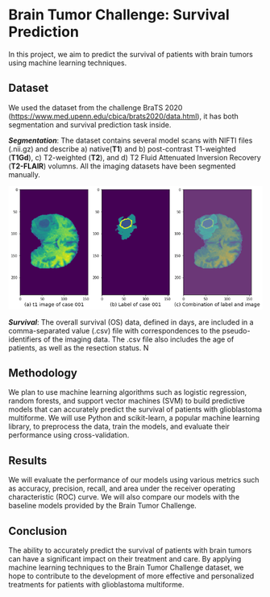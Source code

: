 # Brain Tumor Challenge: Survival Prediction

In this project, we aim to predict the survival of patients with brain tumors using machine learning techniques.

## Dataset

We used the dataset from the challenge BraTS 2020 (https://www.med.upenn.edu/cbica/brats2020/data.html), it has both segmentation and survival prediction task inside. 

***Segmentation***: The dataset contains several model scans with NIFTI files (.nii.gz) and describe a) native(**T1**) and b) post-contrast T1-weighted (**T1Gd**), c) T2-weighted (**T2**), and d) T2 Fluid Attenuated Inversion Recovery (**T2-FLAIR**) volumns. All the imaging datasets have been segmented manually.

<img src="./images/Brain and label.png" alt="brain and label" title="brain and label">

***Survival***: The overall survival (OS) data, defined in days, are included in a comma-separated value (.csv) file with correspondences to the pseudo-identifiers of the imaging data. The .csv file also includes the age of patients, as well as the resection status. N

## Methodology

We plan to use machine learning algorithms such as logistic regression, random forests, and support vector machines (SVM) to build predictive models that can accurately predict the survival of patients with glioblastoma multiforme. We will use Python and scikit-learn, a popular machine learning library, to preprocess the data, train the models, and evaluate their performance using cross-validation.

## Results

We will evaluate the performance of our models using various metrics such as accuracy, precision, recall, and area under the receiver operating characteristic (ROC) curve. We will also compare our models with the baseline models provided by the Brain Tumor Challenge.

## Conclusion

The ability to accurately predict the survival of patients with brain tumors can have a significant impact on their treatment and care. By applying machine learning techniques to the Brain Tumor Challenge dataset, we hope to contribute to the development of more effective and personalized treatments for patients with glioblastoma multiforme.
